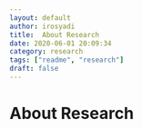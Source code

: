 ```yaml
---
layout: default
author: irosyadi
title:  About Research
date: 2020-06-01 20:09:34
category: research
tags: ["readme", "research"]
draft: false
---
```


# About Research

